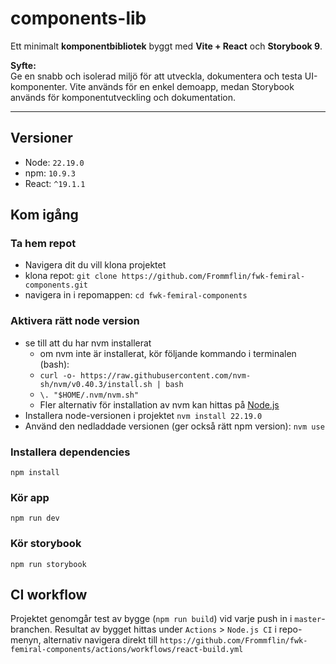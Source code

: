 # components-lib

Ett minimalt **komponentbibliotek** byggt med **Vite + React** och **Storybook 9**.

**Syfte:**  
Ge en snabb och isolerad miljö för att utveckla, dokumentera och testa UI-komponenter. Vite används för en enkel demoapp, medan Storybook används för komponentutveckling och dokumentation.

---

## Versioner

- Node: `22.19.0`
- npm: `10.9.3`
- React: `^19.1.1`

## Kom igång

### Ta hem repot

- Navigera dit du vill klona projektet
- klona repot: `git clone https://github.com/Frommflin/fwk-femiral-components.git`
- navigera in i repomappen: `cd fwk-femiral-components`

### Aktivera rätt node version

- se till att du har nvm installerat
  - om nvm inte är installerat, kör följande kommando i terminalen (bash):
  - `curl -o- https://raw.githubusercontent.com/nvm-sh/nvm/v0.40.3/install.sh | bash`
  - `\. "$HOME/.nvm/nvm.sh"`
  - Fler alternativ för installation av nvm kan hittas på [Node.js](https://nodejs.org/en/download)
- Installera node-versionen i projektet `nvm install 22.19.0`
- Använd den nedladdade versionen (ger också rätt npm version): `nvm use`

### Installera dependencies

`npm install`

### Kör app

`npm run dev`

### Kör storybook

`npm run storybook`

## CI workflow

Projektet genomgår test av bygge (`npm run build`) vid varje push in i `master`-branchen. Resultat av bygget hittas under `Actions` > `Node.js CI` i repo-menyn, alternativ navigera direkt till `https://github.com/Frommflin/fwk-femiral-components/actions/workflows/react-build.yml`

